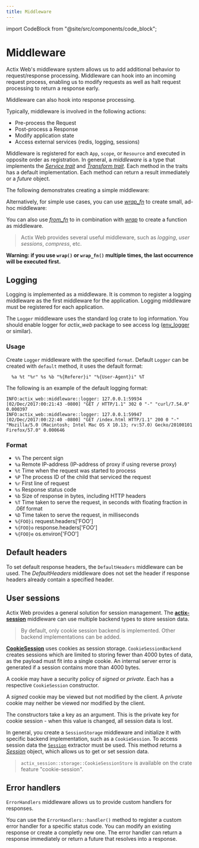 ```yaml
---
title: Middleware
---
```


import CodeBlock from "@site/src/components/code_block";

# Middleware

Actix Web's middleware system allows us to add additional behavior to request/response processing. Middleware can hook into an incoming request process, enabling us to modify requests as well as halt request processing to return a response early.

Middleware can also hook into response processing.

Typically, middleware is involved in the following actions:

- Pre-process the Request
- Post-process a Response
- Modify application state
- Access external services (redis, logging, sessions)

Middleware is registered for each `App`, `scope`, or `Resource` and executed in opposite order as registration. In general, a _middleware_ is a type that implements the [_Service trait_][servicetrait] and [_Transform trait_][transformtrait]. Each method in the traits has a default implementation. Each method can return a result immediately or a _future_ object.

The following demonstrates creating a simple middleware:

<CodeBlock example="middleware" file="main.rs" section="simple" />

Alternatively, for simple use cases, you can use [_wrap_fn_][wrap_fn] to create small, ad-hoc middleware:

<CodeBlock example="middleware" file="wrap_fn.rs" section="wrap-fn" />

You can also use [_from_fn_][from_fn] to in combination with [_wrap_][wrap] to create a function as middleware.

<CodeBlock example="middleware" file="from_fn.rs" section="from-fn" />

> Actix Web provides several useful middleware, such as _logging_, _user sessions_, _compress_, etc.

**Warning: if you use `wrap()` or `wrap_fn()` multiple times, the last occurrence will be executed first.**

## Logging

Logging is implemented as a middleware. It is common to register a logging middleware as the first middleware for the application. Logging middleware must be registered for each application.

The `Logger` middleware uses the standard log crate to log information. You should enable logger for _actix_web_ package to see access log ([env_logger][envlogger] or similar).

### Usage

Create `Logger` middleware with the specified `format`. Default `Logger` can be created with `default` method, it uses the default format:

```ignore
  %a %t "%r" %s %b "%{Referer}i" "%{User-Agent}i" %T
```

<CodeBlock example="middleware" file="logger.rs" section="logger" />

The following is an example of the default logging format:

```log
INFO:actix_web::middleware::logger: 127.0.0.1:59934 [02/Dec/2017:00:21:43 -0800] "GET / HTTP/1.1" 302 0 "-" "curl/7.54.0" 0.000397
INFO:actix_web::middleware::logger: 127.0.0.1:59947 [02/Dec/2017:00:22:40 -0800] "GET /index.html HTTP/1.1" 200 0 "-" "Mozilla/5.0 (Macintosh; Intel Mac OS X 10.13; rv:57.0) Gecko/20100101 Firefox/57.0" 0.000646
```

### Format

- `%%` The percent sign
- `%a` Remote IP-address (IP-address of proxy if using reverse proxy)
- `%t` Time when the request was started to process
- `%P` The process ID of the child that serviced the request
- `%r` First line of request
- `%s` Response status code
- `%b` Size of response in bytes, including HTTP headers
- `%T` Time taken to serve the request, in seconds with floating fraction in .06f format
- `%D` Time taken to serve the request, in milliseconds
- `%{FOO}i` request.headers['FOO']
- `%{FOO}o` response.headers['FOO']
- `%{FOO}e` os.environ['FOO']

## Default headers

To set default response headers, the `DefaultHeaders` middleware can be used. The _DefaultHeaders_ middleware does not set the header if response headers already contain a specified header.

<CodeBlock example="middleware" file="default_headers.rs" section="default-headers" />

## User sessions

Actix Web provides a general solution for session management. The [**actix-session**][actixsession] middleware can use multiple backend types to store session data.

> By default, only cookie session backend is implemented. Other backend implementations can be added.

[**CookieSession**][cookiesession] uses cookies as session storage. `CookieSessionBackend` creates sessions which are limited to storing fewer than 4000 bytes of data, as the payload must fit into a single cookie. An internal server error is generated if a session contains more than 4000 bytes.

A cookie may have a security policy of _signed_ or _private_. Each has a respective `CookieSession` constructor.

A _signed_ cookie may be viewed but not modified by the client. A _private_ cookie may neither be viewed nor modified by the client.

The constructors take a key as an argument. This is the private key for cookie session - when this value is changed, all session data is lost.

In general, you create a `SessionStorage` middleware and initialize it with specific backend implementation, such as a `CookieSession`. To access session data the [`Session`][requestsession] extractor must be used. This method returns a [_Session_][sessionobj] object, which allows us to get or set session data.

> `actix_session::storage::CookieSessionStore` is available on the crate feature "cookie-session".

<CodeBlock example="middleware" file="user_sessions.rs" section="user-session" />

## Error handlers

`ErrorHandlers` middleware allows us to provide custom handlers for responses.

You can use the `ErrorHandlers::handler()` method to register a custom error handler for a specific status code. You can modify an existing response or create a completly new one. The error handler can return a response immediately or return a future that resolves into a response.

<CodeBlock example="middleware" file="errorhandler.rs" section="error-handler" />

[sessionobj]: https://docs.rs/actix-session/0.7/actix_session/struct.Session.html
[requestsession]: https://docs.rs/actix-session/0.7/actix_session/struct.Session.html
[cookiesession]: https://docs.rs/actix-session/0.7/actix_session/storage/struct.CookieSessionStore.html
[actixsession]: https://docs.rs/actix-session/0.7/actix_session/
[envlogger]: https://docs.rs/env_logger/*/env_logger/
[servicetrait]: https://docs.rs/actix-web/4/actix_web/dev/trait.Service.html
[transformtrait]: https://docs.rs/actix-web/4/actix_web/dev/trait.Transform.html
[wrap_fn]: https://docs.rs/actix-web/4/actix_web/struct.App.html#method.wrap_fn
[from_fn]: https://docs.rs/actix-web/4/actix_web/middleware/fn.from_fn.html
[wrap]: https://docs.rs/actix-web/4/actix_web/struct.App.html#method.wrap
